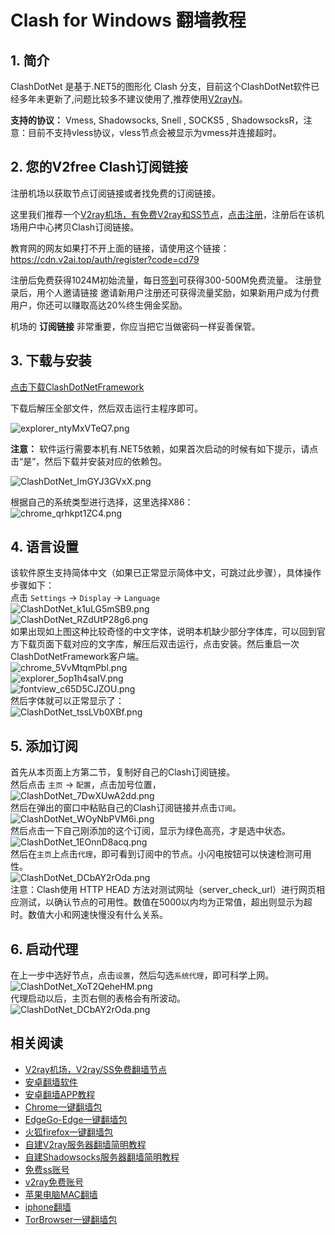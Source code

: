 # Clash for Windows 翻墙教程

1\. 简介
------

ClashDotNet 是基于.NET5的图形化 Clash 分支，目前这个ClashDotNet软件已经多年未更新了,问题比较多不建议使用了,推荐使用[V2rayN](https://github.com/bannedbook/fanqiang/blob/master/windows/V2RayN.md)。

**支持的协议：** Vmess, Shadowsocks, Snell , SOCKS5 , ShadowsocksR，注意：目前不支持vless协议，vless节点会被显示为vmess并连接超时。

2\. 您的V2free Clash订阅链接
--------------

注册机场以获取节点订阅链接或者找免费的订阅链接。

这里我们推荐一个[V2ray机场，有免费V2ray和SS节点](https://github.com/bannedbook/fanqiang/wiki/V2ray%E6%9C%BA%E5%9C%BA)，[点击注册](https://w1.v2ai.top/auth/register?code=cd79)，注册后在该机场用户中心拷贝Clash订阅链接。

教育网的网友如果打不开上面的链接，请使用这个链接：
https://cdn.v2ai.top/auth/register?code=cd79

注册后免费获得1024M初始流量，每日[签到](https://raw.githubusercontent.com/bannedbook/fanqiang/master/v2ss/images/checkin.jpg)可获得300-500M免费流量。
注册登录后，用个人邀请链接 邀请新用户注册还可获得流量奖励，如果新用户成为付费用户，你还可以赚取高达20%终生佣金奖励。

机场的 **订阅链接** 非常重要，你应当把它当做密码一样妥善保管。

3\. 下载与安装
---------
[点击下载ClashDotNetFramework](https://github.com/bannedbook/fanqiang/releases)

下载后解压全部文件，然后双击运行主程序即可。 
 
![explorer_ntyMxVTeQ7.png](https://v2free.org/docs/SSPanel/Windows/ClashDotNetFramework_files/3002202166.png)  
 
**注意：** 软件运行需要本机有.NET5依赖，如果首次启动的时候有如下提示，请点击“是”，然后下载并安装对应的依赖包。 
 
![ClashDotNet_ImGYJ3GVxX.png](https://v2free.org/docs/SSPanel/Windows/ClashDotNetFramework_files/2374135324.png)  

根据自己的系统类型进行选择，这里选择X86：  
![chrome_qrhkpt1ZC4.png](https://v2free.org/docs/SSPanel/Windows/ClashDotNetFramework_files/442620522.png)  


4\. 语言设置
--------

该软件原生支持简体中文（如果已正常显示简体中文，可跳过此步骤），具体操作步骤如下：  
点击 `Settings` → `Display` → `Language`  
![ClashDotNet_k1uLG5mSB9.png](https://v2free.org/docs/SSPanel/Windows/ClashDotNetFramework_files/3188293196.png)  
![ClashDotNet_RZdUtP28g6.png](https://v2free.org/docs/SSPanel/Windows/ClashDotNetFramework_files/1446880618.png)  
如果出现如上图这种比较奇怪的中文字体，说明本机缺少部分字体库，可以回到官方下载页面下载对应的文字库，解压后双击运行，点击安装。然后重启一次ClashDotNetFramework客户端。  
![chrome_5VvMtqmPbl.png](https://v2free.org/docs/SSPanel/Windows/ClashDotNetFramework_files/2192815081.png)  
![explorer_5op1h4saIV.png](https://v2free.org/docs/SSPanel/Windows/ClashDotNetFramework_files/2410481344.png)  
![fontview_c65D5CJZOU.png](https://v2free.org/docs/SSPanel/Windows/ClashDotNetFramework_files/202185407.png)  
然后字体就可以正常显示了：  
![ClashDotNet_tssLVb0XBf.png](https://v2free.org/docs/SSPanel/Windows/ClashDotNetFramework_files/955605122.png)

5\. 添加订阅
--------

首先从本页面上方第二节，复制好自己的Clash订阅链接。  
然后点击 `主页` → `配置`，点击加号位置，  
![ClashDotNet_7DwXUwA2dd.png](https://v2free.org/docs/SSPanel/Windows/ClashDotNetFramework_files/1599691601.png)  
然后在弹出的窗口中粘贴自己的Clash订阅链接并点击`订阅`。
![ClashDotNet_WOyNbPVM6i.png](https://v2free.org/docs/SSPanel/Windows/ClashDotNetFramework_files/2428975405.png)  
然后点击一下自己刚添加的这个订阅，显示为绿色高亮，才是选中状态。  
![ClashDotNet_1EOnnD8acq.png](https://v2free.org/docs/SSPanel/Windows/ClashDotNetFramework_files/3224149311.png)  
然后在`主页`上点击`代理`，即可看到订阅中的节点。小闪电按钮可以快速检测可用性。  
![ClashDotNet_DCbAY2rOda.png](https://v2free.org/docs/SSPanel/Windows/ClashDotNetFramework_files/2120685303.png)  
注意：Clash使用 HTTP HEAD 方法对测试网址（server\_check\_url）进行网页相应测试，以确认节点的可用性。数值在5000以内均为正常值，超出则显示为超时。数值大小和网速快慢没有什么关系。

6\. 启动代理
--------

在上一步中选好节点，点击`设置`，然后勾选`系统代理`，即可科学上网。  
![ClashDotNet_XoT2QeheHM.png](https://v2free.org/docs/SSPanel/Windows/ClashDotNetFramework_files/3961348341.png)  
代理启动以后，主页右侧的表格会有所波动。  
![ClashDotNet_DCbAY2rOda.png](https://v2free.org/docs/SSPanel/Windows/ClashDotNetFramework_files/1970949877.png)

## 相关阅读
*   [V2ray机场，V2ray/SS免费翻墙节点](https://github.com/bannedbook/fanqiang/wiki/V2ray%E6%9C%BA%E5%9C%BA)
*   [安卓翻墙软件](https://github.com/bannedbook/fanqiang/wiki/%E5%AE%89%E5%8D%93%E7%BF%BB%E5%A2%99%E8%BD%AF%E4%BB%B6)
*   [安卓翻墙APP教程](https://github.com/bannedbook/fanqiang/tree/master/android)
*   [Chrome一键翻墙包](https://github.com/bannedbook/fanqiang/wiki/Chrome%E4%B8%80%E9%94%AE%E7%BF%BB%E5%A2%99%E5%8C%85)
*   [EdgeGo-Edge一键翻墙包](https://github.com/bannedbook/fanqiang/tree/master/EdgeGo)
*   [火狐firefox一键翻墙包](https://github.com/bannedbook/fanqiang/wiki/%E7%81%AB%E7%8B%90firefox%E4%B8%80%E9%94%AE%E7%BF%BB%E5%A2%99%E5%8C%85)
*   [自建V2ray服务器翻墙简明教程](https://github.com/bannedbook/fanqiang/blob/master/v2ss/%E8%87%AA%E5%BB%BAV2ray%E6%9C%8D%E5%8A%A1%E5%99%A8%E7%AE%80%E6%98%8E%E6%95%99%E7%A8%8B.md)
*   [自建Shadowsocks服务器翻墙简明教程](https://github.com/bannedbook/fanqiang/blob/master/v2ss/%E8%87%AA%E5%BB%BAShadowsocks%E6%9C%8D%E5%8A%A1%E5%99%A8%E7%AE%80%E6%98%8E%E6%95%99%E7%A8%8B.md)
*   [免费ss账号](https://github.com/bannedbook/fanqiang/wiki/%E5%85%8D%E8%B4%B9ss%E8%B4%A6%E5%8F%B7)
*   [v2ray免费账号](https://github.com/bannedbook/fanqiang/wiki/v2ray%E5%85%8D%E8%B4%B9%E8%B4%A6%E5%8F%B7)
*   [苹果电脑MAC翻墙](https://github.com/bannedbook/fanqiang/wiki/%E8%8B%B9%E6%9E%9C%E7%94%B5%E8%84%91MAC%E7%BF%BB%E5%A2%99)
*   [iphone翻墙](https://github.com/bannedbook/fanqiang/wiki/iphone%E7%BF%BB%E5%A2%99)
*   [TorBrowser一键翻墙包](https://github.com/bannedbook/fanqiang/wiki/TorBrowser%E4%B8%80%E9%94%AE%E7%BF%BB%E5%A2%99%E5%8C%85)